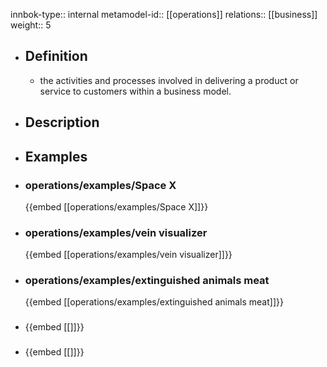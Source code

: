 innbok-type:: internal
metamodel-id:: [[operations]]
relations:: [[business]]
weight:: 5

- ## Definition
  - the activities and processes involved in delivering a product or service to customers within a business model.
- ## Description
- ## Examples
- ### operations/examples/Space X
  {{embed [[operations/examples/Space X]]}}
- ### operations/examples/vein visualizer
  {{embed [[operations/examples/vein visualizer]]}}
- ### operations/examples/extinguished animals meat
  {{embed [[operations/examples/extinguished animals meat]]}}
- ### 
  {{embed [[]]}}
- ### 
  {{embed [[]]}}


